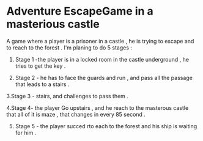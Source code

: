 # Adventure EscapeGame in a masterious castle 
 A game where a player is a prisoner in a castle , he is trying to escape and to reach to the forest .
 I'm planing to do 5 stages : 
 
 1. Stage 1 -the player is in a locked room in the castle underground , he tries to get the key .
 
 2. Stage 2 - he has to face the guards and run , and pass all the passage that leads to a stairs .
 
 3.Stage 3 - stairs, and challenges to pass them . 
 
 4.Stage 4- the player Go upstairs , and he reach to the masterous castle that all of it is maze , that changes in every 85 second .
 
 5. Stage 5 - the player succed rto each to the forest and his ship is waiting for him . 
 
 
